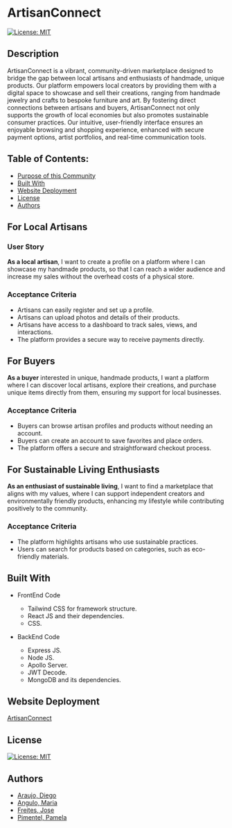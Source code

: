 # ArtisanConnect

[![License: MIT](https://img.shields.io/badge/License-MIT-yellow.svg)](https://opensource.org/licenses/MIT)

## Description

ArtisanConnect is a vibrant, community-driven marketplace designed to bridge the gap between local artisans and enthusiasts of handmade, unique products. Our platform empowers local creators by providing them with a digital space to showcase and sell their creations, ranging from handmade jewelry and crafts to bespoke furniture and art. By fostering direct connections between artisans and buyers, ArtisanConnect not only supports the growth of local economies but also promotes sustainable consumer practices. Our intuitive, user-friendly interface ensures an enjoyable browsing and shopping experience, enhanced with secure payment options, artist portfolios, and real-time communication tools.

## Table of Contents:
- [Purpose of this Community](#For-Local-Artisans)
- [Built With](#Built-With)
- [Website Deployment](#Website-Deployment)
- [License](#License)
- [Authors](#Author)

## For Local Artisans

### User Story

**As a local artisan**, I want to create a profile on a platform where I can showcase my handmade products, so that I can reach a wider audience and increase my sales without the overhead costs of a physical store.

### Acceptance Criteria

- Artisans can easily register and set up a profile.
- Artisans can upload photos and details of their products.
- Artisans have access to a dashboard to track sales, views, and interactions.
- The platform provides a secure way to receive payments directly.

## For Buyers

**As a buyer** interested in unique, handmade products, I want a platform where I can discover local artisans, explore their creations, and purchase unique items directly from them, ensuring my support for local businesses.

### Acceptance Criteria

- Buyers can browse artisan profiles and products without needing an account.
- Buyers can create an account to save favorites and place orders.
- The platform offers a secure and straightforward checkout process.

## For Sustainable Living Enthusiasts

**As an enthusiast of sustainable living**, I want to find a marketplace that aligns with my values, where I can support independent creators and environmentally friendly products, enhancing my lifestyle while contributing positively to the community.

### Acceptance Criteria

- The platform highlights artisans who use sustainable practices.
- Users can search for products based on categories, such as eco-friendly materials.

## Built With
- FrontEnd Code
    - Tailwind CSS for framework structure.
    - React JS and their dependencies.
    - CSS.

- BackEnd Code
    - Express JS.
    - Node JS.
    - Apollo Server.
    - JWT Decode.
    - MongoDB and its dependencies.


## Website Deployment
[ArtisanConnect](https://artisanconnect-8fe5.onrender.com/ )

## License

[![License: MIT](https://img.shields.io/badge/License-MIT-yellow.svg)](https://opensource.org/licenses/MIT)

## Authors

- [Araujo, Diego](https://github.com/DiegoAR98)
- [Angulo, Maria](https://github.com/maferadr)
- [Freites, Jose](https://github.com/venecoderr)
- [Pimentel, Pamela](https://github.com/pamcakesplease)